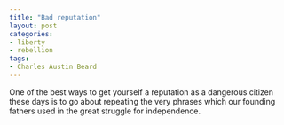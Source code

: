 ```yaml
---
title: "Bad reputation"
layout: post
categories:
- liberty
- rebellion
tags:
- Charles Austin Beard
---
```


One of the best ways to get yourself a reputation as a dangerous citizen these days is to go about repeating the very phrases which our founding fathers used in the great struggle for independence.